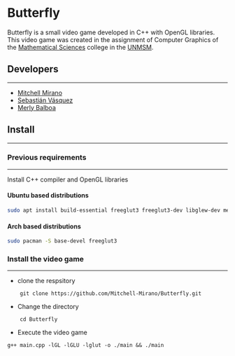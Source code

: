# Butterfly

Butterfly is a small video game developed in C++ with OpenGL libraries. This video game was created in the assignment of Computer Graphics of the [Mathematical Sciences](https://matematicas.unmsm.edu.pe/) college in the [UNMSM](https://unmsm.edu.pe/).

## Developers
___ 

- [Mitchell Mirano](https://github.com/Mitchell-Mirano)
- [Sebastián Vásquez](https://github.com/soySebasVR)
- [Merly Balboa](https://github.com/MerlyBalboa)

## Install 
___ 

### **Previous requirements**
___

Install C++ compiler and OpenGL libraries

#### **Ubuntu based distributions**

 ```bash
 sudo apt install build-essential freeglut3 freeglut3-dev libglew-dev mesa-utils
 ```
#### **Arch based distributions**

 ```bash
 sudo pacman -S base-devel freeglut3
 ```
### **Install the video game**
___

- clone the respsitory
```
    git clone https://github.com/Mitchell-Mirano/Butterfly.git 
```
- Change the directory

```
    cd Butterfly
```
- Execute the video game
```
g++ main.cpp -lGL -lGLU -lglut -o ./main && ./main

```



